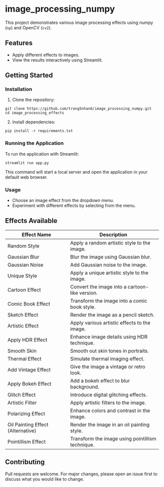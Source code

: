 # image_processing_numpy

This project demonstrates various image processing effects using numpy (`np`) and OpenCV (`cv2`).

## Features

-   Apply different effects to images.
-   View the results interactively using Streamlit.

## Getting Started

### Installation

1.  Clone the repository:
```
git clone https://github.com/trong5nhan6/image_processing_numpy.git
cd image_processing_effects
```
2.  Install dependencies:
 ```
pip install -r requirements.txt
```
    

### Running the Application

To run the application with Streamlit:
```
streamlit run app.py
```
This command will start a local server and open the application in your default web browser.

### Usage

-   Choose an image effect from the dropdown menu.
-   Experiment with different effects by selecting from the menu.

## Effects Available

| Effect Name                      | Description                                    |
|----------------------------------|------------------------------------------------|
| Random Style                     | Apply a random artistic style to the image.     |
| Gaussian Blur                    | Blur the image using Gaussian blur.             |
| Gaussian Noise                   | Add Gaussian noise to the image.                |
| Unique Style                     | Apply a unique artistic style to the image.     |
| Cartoon Effect                   | Convert the image into a cartoon-like version.  |
| Comic Book Effect                | Transform the image into a comic book style.    |
| Sketch Effect                    | Render the image as a pencil sketch.            |
| Artistic Effect                  | Apply various artistic effects to the image.    |
| Apply HDR Effect                 | Enhance image details using HDR technique.      |
| Smooth Skin                      | Smooth out skin tones in portraits.             |
| Thermal Effect                   | Simulate thermal imaging effect.                |
| Add Vintage Effect               | Give the image a vintage or retro look.         |
| Apply Bokeh Effect               | Add a bokeh effect to blur background.         |
| Glitch Effect                    | Introduce digital glitching effects.            |
| Artistic Filter                  | Apply artistic filters to the image.            |
| Polarizing Effect                | Enhance colors and contrast in the image.       |
| Oil Painting Effect (Alternative)| Render the image in an oil painting style.      |
| Pointillism Effect               | Transform the image using pointillism technique.|

## Contributing

Pull requests are welcome. For major changes, please open an issue first to discuss what you would like to change.